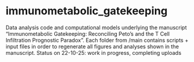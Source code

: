 # immunometabolic_gatekeeping
Data analysis code and computational models underlying the manuscript “Immunometabolic Gatekeeping: Reconciling Peto’s and the T Cell Infiltration Prognostic Paradox”.
Each folder from /main contains scripts + input files in order to regenerate all figures and analyses shown in the manuscript.
Status on 22-10-25: work in progress, completing uploads
